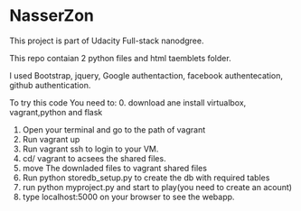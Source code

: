 
# NasserZon

This project is part of Udacity Full-stack nanodgree.

This repo contaian 2 python files and html taemblets folder.

I used Bootstrap, jquery, Google authentaction, facebook authentecation, github authentication.


To try this code You need to:
0. download ane install virtualbox, vagrant,python and flask
1. Open your terminal and go to the path of vagrant 
2. Run vagrant up
3. Run vagrant ssh to login to your VM.
4. cd/ vagrant to acsees the shared files.
5. move The downladed files to vagrant shared files
6. Run python storedb_setup.py to create the db with required tables
7. run python myproject.py and start to play(you need to create an acount)
8. type localhost:5000 on your browser to see the webapp.






 
